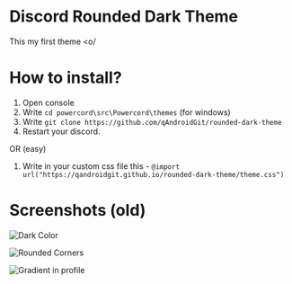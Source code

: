 # Discord Rounded Dark Theme
This my first theme <o/

# How to install?
1) Open console
2) Write `cd powercord\src\Powercord\themes` (for windows)
3) Write `git clone https://github.com/qAndroidGit/rounded-dark-theme`
4) Restart your discord.

OR (easy)

1) Write in your custom css file this - `@import url("https://qandroidgit.github.io/rounded-dark-theme/theme.css")`


# Screenshots (old)

![Dark Color](https://i.imgur.com/VSp2n1c.png)

![Rounded Corners](https://i.imgur.com/h7Fvp5Y.png)

![Gradient in profile](https://i.imgur.com/WTXLHh6.png)
